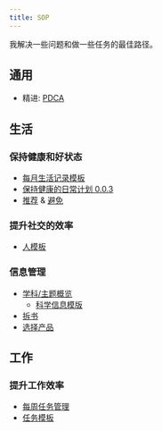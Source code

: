 ```yaml
---
title: SOP
---
```


我解决一些问题和做一些任务的最佳路径。

## 通用
* 精进: [PDCA](./content/common/pdca.md)

## 生活
### 保持健康和好状态
* [每月生活记录模板](./content/life/daily.md)
* [保持健康的日常计划 0.0.3](./content/life/daily-plan/0.0.3.md)
* [推荐](./content/life/good-bad/good.md) & [避免](./content/life/good-bad/bad.md)

### 提升社交的效率
* [人模板](./content/life/relationship/people.md)

### 信息管理
* [学科/主题概览](./content/life/km/subject.md)
  * [科学信息模版](./content/life/km/science.md)
* [拆书](./content/life/km/book.md)
* [选择产品](./content/life/km/choose-product.md)

## 工作
### 提升工作效率
* [每周任务管理](content/work/task/task-management.md)
* [任务模板](content/work/task/task.md)
